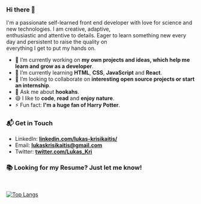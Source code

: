 ### Hi there 👋

I'm a passionate self-learned front end developer with love for science and new technologies. I am creative, adaptive,\
enthusiastic and attentive to details. Eager to learn something new every day and persistent to raise the quality on\
everything I get to put my hands on.


- 🔭 I’m currently working on **my own projects and ideas, which help me learn and grow as a developer**.
- 🌱 I’m currently learning **HTML**, **CSS**, **JavaScript** and **React**.
- 👯 I’m looking to collaborate on **interesting open source projects or start an internship**.
- 💬 Ask me about **hookahs**.
- 😄 I like to **code**, **read** and **enjoy nature**.
- ⚡ Fun fact: **I'm a huge fan of Harry Potter**.

### 📬 Get in Touch

- LinkedIn: **[linkedin.com/lukas-krisikaitis/](https://www.linkedin.com/in/lukas-krisikaitis/)**
- Email: **lukaskrisikaitis@gmail.com**
- Twitter: **[twitter.com/Lukas_Kri](https://twitter.com/Lukas_Kri)**

### 📚 Looking for my Resume? Just let me know!

<br>

[![Top Langs](https://github-readme-stats.vercel.app/api/top-langs/?username=lukaskri&layout=compact&theme=dark)](https://github.com/anuraghazra/github-readme-stats)
